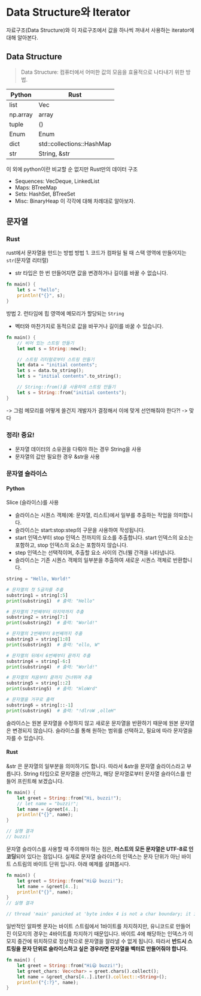 # Data Structure와 Iterator
자료구조(Data Structure)와 이 자료구조에서 값을 하나씩 꺼내서 사용하는 iterator에 대해 알아본다. 
## Data Structure
> Data Structure: 컴퓨터에서 어떠한 값의 모음을 효율적으로 나타내기 위한 방법.

|Python|Rust|
|---|---|
|list|Vec|
|np.array|array|
|tuple|()|
|Enum|Enum|
|dict|std::collections::HashMap|
|str|String, &str|
이 외에 python이란 비교할 순 없지만 Rust만의 데이터 구조
- Sequences: VecDeque, LinkedList
- Maps: BTreeMap
- Sets: HashSet, BTreeSet
- Misc: BinaryHeap
이 각각에 대해 차례대로 알아보자. 

## 문자열
### Rust
rust에서 문자열을 만드는 방법
방법 1. 코드가 컴파일 될 때 스택 영역에 만들어지는 `str`(문자열 리터럴)
- str 타입은 한 번 만들어지면 값을 변경하거나 길이를 바꿀 수 없습니다.
```rust
fn main() {
    let s = "hello";
    println!("{}", s);
}
```

방법 2. 런타임에 힙 영역에 메모리가 할당되는 `String`
- 벡터와 마찬가지로 동적으로 값을 바꾸거나 길이를 바꿀 수 있습니다.
```rust
fn main() {
    // 비어 있는 스트링 만들기
    let mut s = String::new();

    // 스트링 리터럴로부터 스트링 만들기
    let data = "initial contents";
    let s = data.to_string();
    let s = "initial contents".to_string();

    // String::from()을 사용하여 스트링 만들기
    let s = String::from("initial contents");
}

```


-> 그럼 메모리를 어떻게 쓸건지 개발자가 결정해서 이에 맞게 선언해줘야 한다?!
-> 맞다
### 정리! 중요!
- 문자열 데이터의 소유권을 다뤄야 하는 경우 String을 사용
- 문자열의 값만 필요한 경우 &str을 사용

### 문자열 슬라이스
#### Python
Slice (슬라이스)를 사용

- 슬라이스는 시퀀스 객체(예: 문자열, 리스트)에서 일부를 추출하는 작업을 의미합니다.
- 슬라이스는 start:stop:step의 구문을 사용하여 작성됩니다.
- start 인덱스부터 stop 인덱스 전까지의 요소를 추출합니다. start 인덱스의 요소는 포함하고, stop 인덱스의 요소는 포함하지 않습니다.
- step 인덱스는 선택적이며, 추출할 요소 사이의 건너뛸 간격을 나타냅니다.
- 슬라이스는 기존 시퀀스 객체의 일부분을 추출하여 새로운 시퀀스 객체로 반환합니다. 
```python
string = "Hello, World!"

# 문자열의 첫 5글자를 추출
substring1 = string[:5]
print(substring1)  # 출력: "Hello"

# 문자열의 7번째부터 마지막까지 추출
substring2 = string[7:]
print(substring2)  # 출력: "World!"

# 문자열의 2번째부터 8번째까지 추출
substring3 = string[1:8]
print(substring3)  # 출력: "ello, W"

# 문자열의 뒤에서 6번째부터 끝까지 추출
substring4 = string[-6:]
print(substring4)  # 출력: "World!"

# 문자열의 처음부터 끝까지 건너뛰며 추출
substring5 = string[::2]
print(substring5)  # 출력: "HloWrd"

# 문자열을 거꾸로 출력
substring6 = string[::-1]
print(substring6)  # 출력: "!dlroW ,olleH"

```
슬라이스는 원본 문자열을 수정하지 않고 새로운 문자열을 반환하기 때문에 원본 문자열은 변경되지 않습니다. 슬라이스를 통해 원하는 범위를 선택하고, 필요에 따라 문자열을 자를 수 있습니다.

#### Rust
&str 은 문자열의 일부분을 의미하기도 합니다. 따라서 &str을 문자열 슬라이스라고 부릅니다. String 타입으로 문자열을 선언하고, 해당 문자열로부터 문자열 슬라이스를 만들어 프린트해 보겠습니다.
```rust
fn main() {
    let greet = String::from("Hi, buzzi!");
    // let name = "buzzi!";
    let name = &greet[4..];
    println!("{}", name);
}

// 실행 결과
// buzzi!
```

문자열 슬라이스를 사용할 때 주의해야 하는 점은, **러스트의 모든 문자열은 UTF-8로 인코딩**되어 있다는 점입니다. 실제로 문자열 슬라이스의 인덱스는 문자 단위가 아닌 바이트 스트림의 바이트 단위 입니다. 아래 예제를 살펴봅시다.
```rust
fn main() {
    let greet = String::from("Hi😃 buzzi!");
    let name = &greet[4..];
    println!("{}", name);
}
// 실행 결과

// thread 'main' panicked at 'byte index 4 is not a char boundary; it is inside '😃' (bytes 2..6) of `Hi😃 buzzi!`', src/main.rs:4:17
```


일반적인 알파벳 문자는 바이트 스트림에서 1바이트를 차지하지만, 유니코드로 만들어진 이모지의 경우는 4바이트를 차지하기 때문입니다. 바이트 4에 해당하는 인덱스가 이모지 중간에 위치하므로 정상적으로 문자열을 잘라낼 수 없게 됩니다. 따라서 **반드시 스트링을 문자 단위로 슬라이스하고 싶은 경우라면 문자열을 벡터로 만들어줘야 합니다.**

```rust
fn main() {
    let greet = String::from("Hi😃 buzzi!");
    let greet_chars: Vec<char> = greet.chars().collect();
    let name = &greet_chars[4..].iter().collect::<String>();
    println!("{:?}", name);
}
```